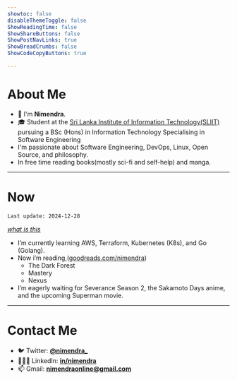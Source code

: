 ```yaml
---
showtoc: false
disableThemeToggle: false
ShowReadingTime: false
ShowShareButtons: false
ShowPostNavLinks: true
ShowBreadCrumbs: false
ShowCodeCopyButtons: true

---
```


# About Me

+ 👋 I'm **Nimendra**.
+ 🎓 Student at the [Sri Lanka Institute of Information Technology(SLIIT)](https://www.sliit.lk/) pursuing a BSc (Hons) in Information Technology Specialising in Software Engineering
+ I'm passionate about Software Engineering, DevOps, Linux, Open Source, and philosophy.
+ In free time reading books(mostly sci-fi and self-help) and manga.

---

# Now

`Last update: 2024-12-28`

*[what is this](https://nownownow.com/about)*

- I’m currently learning AWS, Terraform, Kubernetes (K8s), and Go (Golang).
- Now i’m reading,([goodreads.com/nimendra](https://www.goodreads.com/nimendra))
  - The Dark Forest
  - Mastery 
  - Nexus
- I’m eagerly waiting for Severance Season 2, the Sakamoto Days anime, and the upcoming Superman movie.

---

# Contact Me

- 🐦 Twitter: **[@nimendra_](https://x.com/nimendra_)**
- 👨🏻‍💼 LinkedIn: **[in/nimendra](https://www.linkedin.com/in/nimendra/)**
- 📫 Gmail: **[nimendraonline@gmail.com](mailto://nimendraonline@gmail.com)**
